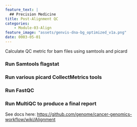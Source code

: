 ```yaml
---
feature_text: |
  ## Precision Medicine
title: Post-Alignment QC
categories:
    - Module-03-Align
feature_image: "assets/genvis-dna-bg_optimized_v1a.png"
date: 0003-05-01
---
```


Calculate QC metric for bam files using samtools and picard

### Run Samtools flagstat


### Run various picard CollectMetrics tools


### Run FastQC


### Run MultiQC to produce a final report


See docs here: https://github.com/genome/cancer-genomics-workflow/wiki/Alignment

